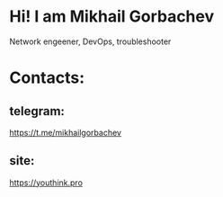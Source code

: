 # Hi! I am Mikhail Gorbachev

Network engeener, DevOps, troubleshooter

# Contacts:

## telegram: 
https://t.me/mikhailgorbachev

## site: 
https://youthink.pro

